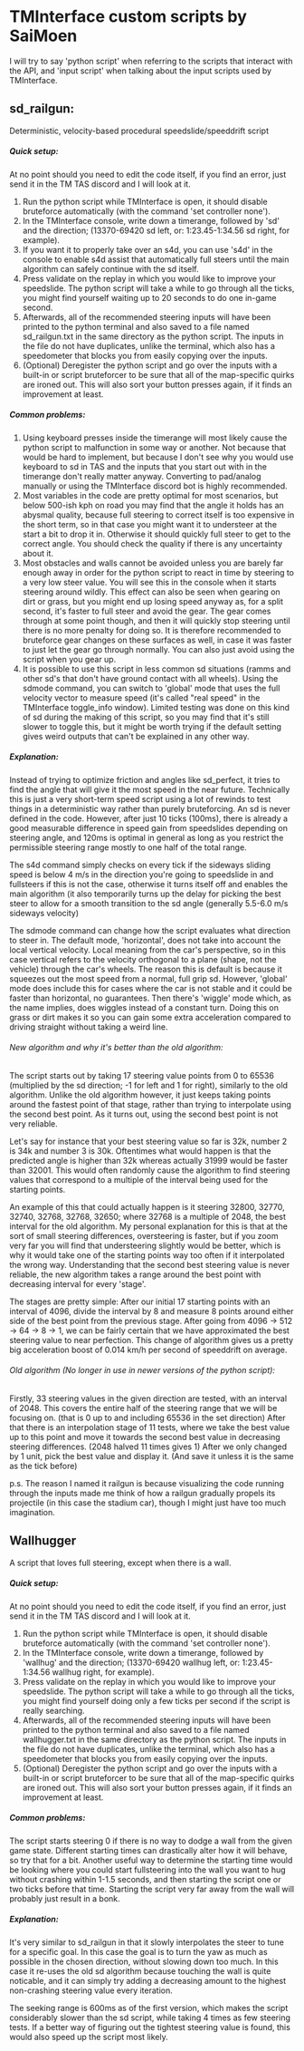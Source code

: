 # TMInterface custom scripts by SaiMoen
I will try to say 'python script' when referring to the scripts that interact with the API, and 'input script' when talking about the input scripts used by TMInterface.

## sd_railgun:
Deterministic, velocity-based procedural speedslide/speeddrift script

##### Quick setup:
At no point should you need to edit the code itself, if you find an error, just send it in the TM TAS discord and I will look at it.

1. Run the python script while TMInterface is open, it should disable bruteforce automatically (with the command 'set controller none').
2. In the TMInterface console, write down a timerange, followed by 'sd' and the direction; (13370-69420 sd left, or: 1:23.45-1:34.56 sd right, for example).
3. If you want it to properly take over an s4d, you can use 's4d' in the console to enable s4d assist that automatically full steers until the main algorithm can safely continue with the sd itself.
4. Press validate on the replay in which you would like to improve your speedslide. The python script will take a while to go through all the ticks, you might find yourself waiting up to 20 seconds to do one in-game second.
5. Afterwards, all of the recommended steering inputs will have been printed to the python terminal and also saved to a file named sd_railgun.txt in the same directory as the python script. The inputs in the file do not have duplicates, unlike the terminal, which also has a speedometer that blocks you from easily copying over the inputs.
6. (Optional) Deregister the python script and go over the inputs with a built-in or script bruteforcer to be sure that all of the map-specific quirks are ironed out. This will also sort your button presses again, if it finds an improvement at least.

##### Common problems:
1. Using keyboard presses inside the timerange will most likely cause the python script to malfunction in some way or another. Not because that would be hard to implement, but because I don't see why you would use keyboard to sd in TAS and the inputs that you start out with in the timerange don't really matter anyway. Converting to pad/analog manually or using the TMInterface discord bot is highly recommended.
2. Most variables in the code are pretty optimal for most scenarios, but below 500-ish kph on road you may find that the angle it holds has an abysmal quality, because full steering to correct itself is too expensive in the short term, so in that case you might want it to understeer at the start a bit to drop it in. Otherwise it should quickly full steer to get to the correct angle. You should check the quality if there is any uncertainty about it.
3. Most obstacles and walls cannot be avoided unless you are barely far enough away in order for the python script to react in time by steering to a very low steer value. You will see this in the console when it starts steering around wildly. This effect can also be seen when gearing on dirt or grass, but you might end up losing speed anyway as, for a split second, it's faster to full steer and avoid the gear. The gear comes through at some point though, and then it will quickly stop steering until there is no more penalty for doing so. It is therefore recommended to bruteforce gear changes on these surfaces as well, in case it was faster to just let the gear go through normally. You can also just avoid using the script when you gear up.
4. It is possible to use this script in less common sd situations (ramms and other sd's that don't have ground contact with all wheels). Using the sdmode command, you can switch to 'global' mode that uses the full velocity vector to measure speed (it's called "real speed" in the TMInterface toggle_info window). Limited testing was done on this kind of sd during the making of this script, so you may find that it's still slower to toggle this, but it might be worth trying if the default setting gives weird outputs that can't be explained in any other way.

##### Explanation:
Instead of trying to optimize friction and angles like sd_perfect, it tries to find the angle that will give it the most speed in the near future.
Technically this is just a very short-term speed script using a lot of rewinds to test things in a deterministic way rather than purely bruteforcing.
An sd is never defined in the code. However, after just 10 ticks (100ms), there is already a good measurable difference in speed gain from speedslides depending on steering angle, and 120ms is optimal in general as long as you restrict the permissible steering range mostly to one half of the total range.

The s4d command simply checks on every tick if the sideways sliding speed is below 4 m/s in the direction you're going to speedslide in and fullsteers if this is not the case, otherwise it turns itself off and enables the main algorithm (it also temporarily turns up the delay for picking the best steer to allow for a smooth transition to the sd angle (generally 5.5-6.0 m/s sideways velocity)

The sdmode command can change how the script evaluates what direction to steer in. The default mode, 'horizontal', does not take into account the local vertical velocity. Local meaning from the car's perspective, so in this case vertical refers to the velocity orthogonal to a plane (shape, not the vehicle) through the car's wheels. The reason this is default is because it squeezes out the most speed from a normal, full grip sd. However, 'global' mode does include this for cases where the car is not stable and it could be faster than horizontal, no guarantees. Then there's 'wiggle' mode which, as the name implies, does wiggles instead of a constant turn. Doing this on grass or dirt makes it so you can gain some extra acceleration compared to driving straight without taking a weird line.

###### New algorithm and why it's better than the old algorithm:
The script starts out by taking 17 steering value points from 0 to 65536 (multiplied by the sd direction; -1 for left and 1 for right), similarly to the old algorithm. 
Unlike the old algorithm however, it just keeps taking points around the fastest point of that stage, rather than trying to interpolate using the second best point. As it turns out, using the second best point is not very reliable.

Let's say for instance that your best steering value so far is 32k, number 2 is 34k and number 3 is 30k. Oftentimes what would happen is that the predicted angle is higher than 32k whereas actually 31999 would be faster than 32001. This would often randomly cause the algorithm to find steering values that correspond to a multiple of the interval being used for the starting points.

An example of this that could actually happen is it steering 32800, 32770, 32740, 32768, 32768, 32650; where 32768 is a multiple of 2048, the best interval for the old algorithm. My personal explanation for this is that at the sort of small steering differences, oversteering is faster, but if you zoom very far you will find that understeering slightly would be better, which is why it would take one of the starting points way too often if it interpolated the wrong way. Understanding that the second best steering value is never reliable, the new algorithm takes a range around the best point with decreasing interval for every 'stage'.

The stages are pretty simple:
After our initial 17 starting points with an interval of 4096, divide the interval by 8 and measure 8 points around either side of the best point from the previous stage. After going from 4096 -> 512 -> 64 -> 8 -> 1, we can be fairly certain that we have approximated the best steering value to near perfection.
This change of algorithm gives us a pretty big acceleration boost of 0.014 km/h per second of speeddrift on average.

###### Old algorithm (No longer in use in newer versions of the python script):
Firstly, 33 steering values in the given direction are tested, with an interval of 2048. This covers the entire half of the steering range that we will be focusing on. (that is 0 up to and including 65536 in the set direction)
After that there is an interpolation stage of 11 tests, where we take the best value up to this point and move it towards the second best value in decreasing steering differences. (2048 halved 11 times gives 1)
After we only changed by 1 unit, pick the best value and display it. (And save it unless it is the same as the tick before)

p.s.
The reason I named it railgun is because visualizing the code running through the inputs made me think of how a railgun gradually propels its projectile (in this case the stadium car), though I might just have too much imagination.

## Wallhugger
A script that loves full steering, except when there is a wall.

##### Quick setup:
At no point should you need to edit the code itself, if you find an error, just send it in the TM TAS discord and I will look at it.

1. Run the python script while TMInterface is open, it should disable bruteforce automatically (with the command 'set controller none').
2. In the TMInterface console, write down a timerange, followed by 'wallhug' and the direction; (13370-69420 wallhug left, or: 1:23.45-1:34.56 wallhug right, for example).
3. Press validate on the replay in which you would like to improve your speedslide. The python script will take a while to go through all the ticks, you might find yourself doing only a few ticks per second if the script is really searching.
4. Afterwards, all of the recommended steering inputs will have been printed to the python terminal and also saved to a file named wallhugger.txt in the same directory as the python script. The inputs in the file do not have duplicates, unlike the terminal, which also has a speedometer that blocks you from easily copying over the inputs.
5. (Optional) Deregister the python script and go over the inputs with a built-in or script bruteforcer to be sure that all of the map-specific quirks are ironed out. This will also sort your button presses again, if it finds an improvement at least.

##### Common problems:
The script starts steering 0 if there is no way to dodge a wall from the given game state. Different starting times can drastically alter how it will behave, so try that for a bit. Another useful way to determine the starting time would be looking where you could start fullsteering into the wall you want to hug without crashing within 1-1.5 seconds, and then starting the script one or two ticks before that time. Starting the script very far away from the wall will probably just result in a bonk.

##### Explanation:
It's very similar to sd_railgun in that it slowly interpolates the steer to tune for a specific goal. In this case the goal is to turn the yaw as much as possible in the chosen direction, without slowing down too much. In this case it re-uses the old sd algorithm because touching the wall is quite noticable, and it can simply try adding a decreasing amount to the highest non-crashing steering value every iteration.

The seeking range is 600ms as of the first version, which makes the script considerably slower than the sd script, while taking 4 times as few steering tests. If a better way of figuring out the tightest steering value is found, this would also speed up the script most likely.
